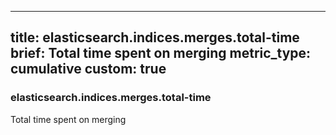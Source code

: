 
---
title: elasticsearch.indices.merges.total-time
brief: Total time spent on merging
metric_type: cumulative
custom: true
---
### elasticsearch.indices.merges.total-time

Total time spent on merging

